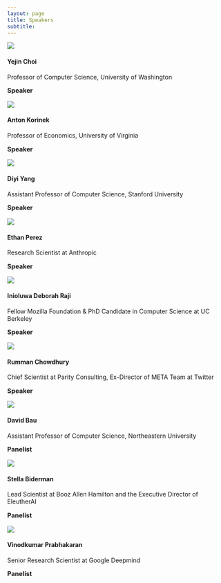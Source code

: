 ```yaml
---
layout: page
title: Speakers
subtitle: 
---
```

 
<div class='row'>
  <div class="col-3">
    <div class="frame">
      <img class="speaker-img" src='/assets/img/yejin.jpeg'>
    </div>
  </div>
  <div class="col-9">
    <h4>Yejin Choi</h4>
    <p class='speaker-affiliation'>Professor of Computer Science, University of Washington</p>
    <p style='font-size: 11pt;'>
      <b>Speaker</b>
    </p>
  </div>
</div>

<div class='row'>
  <div class="col-3">
    <div class="frame">
      <img class="speaker-img" src='/assets/img/anton.jpg'>
    </div>
  </div>
  <div class="col-9">
    <h4>Anton Korinek</h4>
    <p class='speaker-affiliation'>Professor of Economics, University of Virginia</p>
    <p style='font-size: 11pt;'>
      <b>Speaker</b>
    </p>
  </div>
</div>

<div class='row'>
  <div class="col-3">
    <div class="frame">
      <img class="speaker-img" src='/assets/img/diyi_yang.jpg'>
    </div>
  </div>
  <div class="col-9">
    <h4>Diyi Yang</h4>
    <p class='speaker-affiliation'>Assistant Professor of Computer Science, Stanford University</p>
    <p style='font-size: 11pt;'>
      <b>Speaker</b>
    </p>
  </div>
</div>

<div class='row'>
  <div class="col-3">
    <div class="frame">
      <img class="speaker-img" src='/assets/img/ethan.jpeg'>
    </div>
  </div>
  <div class="col-9">
    <h4>Ethan Perez</h4>
    <p class='speaker-affiliation'>Research Scientist at Anthropic</p>
    <p style='font-size: 11pt;'>
      <b>Speaker</b>
    </p>
  </div>
</div>

<div class='row'>
  <div class="col-3">
    <div class="frame">
      <img class="speaker-img" src='/assets/img/deborah.jpg'>
    </div>
  </div>
  <div class="col-9">
    <h4>Inioluwa Deborah Raji</h4>
    <p class='speaker-affiliation'>Fellow Mozilla Foundation & PhD Candidate in Computer Science at UC Berkeley</p>
    <p style='font-size: 11pt;'>
      <b>Speaker</b>
    </p>
  </div>
</div>

<div class='row'>
  <div class="col-3">
    <div class="frame">
      <img class="speaker-img" src='/assets/img/rumman.jpg'>
    </div>
  </div>
  <div class="col-9">
    <h4>Rumman Chowdhury</h4>
    <p class='speaker-affiliation'>Chief Scientist at Parity Consulting, Ex-Director of META Team at Twitter</p>
    <p style='font-size: 11pt;'>
      <b>Speaker</b>
    </p>
  </div>
</div>

<div class='row'>
  <div class="col-3">
    <div class="frame">
      <img class="speaker-img" src='/assets/img/david_bau.jpg'>
    </div>
  </div>
  <div class="col-9">
    <h4>David Bau</h4>
    <p class='speaker-affiliation'>Assistant Professor of Computer Science, Northeastern University</p>
    <p style='font-size: 11pt;'>
      <b>Panelist</b>
    </p>
  </div>
</div>

<div class='row'>
  <div class="col-3">
    <div class="frame">
      <img class="speaker-img" src='/assets/img/stella.jpeg'>
    </div>
  </div>
  <div class="col-9">
    <h4>Stella Biderman</h4>
    <p class='speaker-affiliation'>Lead Scientist at Booz Allen Hamilton and the Executive Director of EleutherAI</p>
    <p style='font-size: 11pt;'>
      <b>Panelist</b>
    </p>
  </div>
</div>

<div class='row'>
  <div class="col-3">
    <div class="frame">
      <img class="speaker-img" src='/assets/img/vinodkumar.jpeg'>
    </div>
  </div>
  <div class="col-9">
    <h4>Vinodkumar Prabhakaran</h4>
    <p class='speaker-affiliation'>Senior Research Scientist at Google Deepmind</p>
    <p style='font-size: 11pt;'>
      <b>Panelist</b>
    </p>
  </div>
</div>

<!-- <table>
  <tr>
    <td>Noah Goodman </td>
    <td>"How language generalizes experience and enables cumulative culture."</td>
    <td>(Speaker)</td>
  </tr>
  <tr>
    <td>Chen Yan</td>
    <td>"Building Multimodal Interactive Agents with Imitation and Self-Supervised Learning."</td>
    <td>(Speaker)</td>
  </tr>
  <tr>
    <td>Dorsa Sadigh</td>
    <td>"Language-Informed Latent Actions." </td>
    <td>(Speaker)</td>
  </tr>
  <tr>
    <td>James McClelland</td>
    <td>TBD</td>
    <td>(Speaker)</td>
  </tr>
    <tr>
    <td>Stephanie Tellex</td>
    <td>TBD</td>
    <td>(invited)</td>
  </tr>
  <tr>
    <td>Igor Mordatch</td>
    <td>TBD</td>
    <td>(Speaker)</td>
  </tr>
  <tr>
    <td>Andy Clark</td>
    <td>TBD</td>
    <td>(invited)</td>
  </tr>

</table> -->



